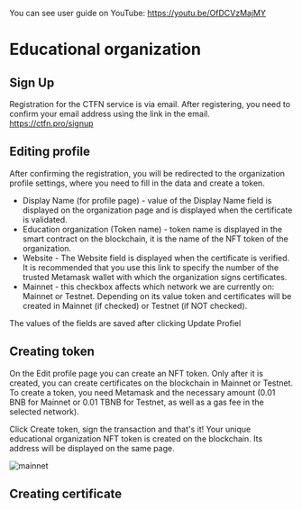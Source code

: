 You can see user guide on YouTube: https://youtu.be/OfDCVzMajMY

# Educational organization

## Sign Up

Registration for the CTFN service is via email. After registering, you need to confirm your email address using the link in the email.
https://ctfn.pro/signup


## Editing profile
After confirming the registration, you will be redirected to the organization profile settings, where you need to fill in the data and create a token.

+ Display Name (for profile page) - value of the Display Name field is displayed on the organization page and is displayed when the certificate is validated.
+ Education organization (Token name) - token name is displayed in the smart contract on the blockchain, it is the name of the NFT token of the organization.
+ Website - The Website field is displayed when the certificate is verified. It is recommended that you use this link to specify the number of the trusted Metamask wallet with which the organization signs certificates.
+ Mainnet - this checkbox affects which network we are currently on: Mainnet or Testnet. Depending on its value token and certificates will be created in Mainnet (if checked) or Testnet (if NOT checked).


The values of the fields are saved after clicking Update Profiel


## Creating token

On the Edit profile page you can create an NFT token. Only after it is created, you can create certificates on the blockchain in Mainnet or Testnet. To create a token, you need Metamask and the necessary amount (0.01 BNB for Mainnet or 0.01 TBNB for Testnet, as well as a gas fee in the selected network).

Click Create token, sign the transaction and that's it! Your unique educational organization NFT token is created on the blockchain. Its address will be displayed on the same page.

![mainnet](https://github.com/Arnion/ctfn.pro/assets/6169475/b8ecfacb-6118-4a73-8e09-a52fc4e4f6f2)

## Creating certificate


